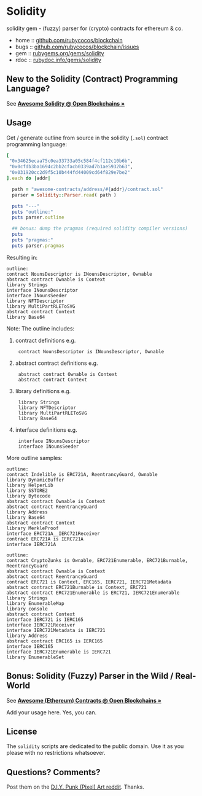 # Solidity

solidity gem - (fuzzy) parser for (crypto) contracts for ethereum & co.


* home  :: [github.com/rubycocos/blockchain](https://github.com/rubycocos/blockchain)
* bugs  :: [github.com/rubycocos/blockchain/issues](https://github.com/rubycocos/blockchain/issues)
* gem   :: [rubygems.org/gems/solidity](https://rubygems.org/gems/solidity)
* rdoc  :: [rubydoc.info/gems/solidity](http://rubydoc.info/gems/solidity)



## New to the Solidity (Contract) Programming Language?

See [**Awesome Solidity @ Open Blockchains »**](https://github.com/openblockchains/awesome-solidity)




## Usage

Get / generate outline from source in the solidity (`.sol`) contract programming language:
```ruby
[
 "0x34625ecaa75c0ea33733a05c584f4cf112c10b6b",
 "0x0cfdb3ba1694c2bb2cfacb0339ad7b1ae5932b63",
 "0x031920cc2d9f5c10b444fd44009cd64f829e7be2"
].each do |addr|

  path = "awesome-contracts/address/#{addr}/contract.sol"
  parser = Solidity::Parser.read( path )

  puts "---"
  puts "outline:"
  puts parser.outline

  ## bonus: dump the pragmas (required solidity compiler versions)
  puts
  puts "pragmas:"
  puts parser.pragmas
```

Resulting in:

```
outline:
contract NounsDescriptor is INounsDescriptor, Ownable
abstract contract Ownable is Context
library Strings
interface INounsDescriptor
interface INounsSeeder
library NFTDescriptor
library MultiPartRLEToSVG
abstract contract Context
library Base64
```


Note:  The outline includes:

1. contract definitions e.g.

        contract NounsDescriptor is INounsDescriptor, Ownable

2. abstract contract definitions e.g.

        abstract contract Ownable is Context
        abstract contract Context

3. library definitions e.g.

        library Strings
        library NFTDescriptor
        library MultiPartRLEToSVG
        library Base64

4. interface definitions e.g.

        interface INounsDescriptor
        interface INounsSeeder




<!-- break -->

More outline samples:

```
outline:
contract Indelible is ERC721A, ReentrancyGuard, Ownable
library DynamicBuffer
library HelperLib
library SSTORE2
library Bytecode
abstract contract Ownable is Context
abstract contract ReentrancyGuard
library Address
library Base64
abstract contract Context
library MerkleProof
interface ERC721A__IERC721Receiver
contract ERC721A is IERC721A
interface IERC721A
```


```
outline:
contract CryptoZunks is Ownable, ERC721Enumerable, ERC721Burnable, ReentrancyGuard
abstract contract Ownable is Context
abstract contract ReentrancyGuard
contract ERC721 is Context, ERC165, IERC721, IERC721Metadata
abstract contract ERC721Burnable is Context, ERC721
abstract contract ERC721Enumerable is ERC721, IERC721Enumerable
library Strings
library EnumerableMap
library console
abstract contract Context
interface IERC721 is IERC165
interface IERC721Receiver
interface IERC721Metadata is IERC721
library Address
abstract contract ERC165 is IERC165
interface IERC165
interface IERC721Enumerable is IERC721
library EnumerableSet
```





## Bonus: Solidity (Fuzzy) Parser in the Wild / Real-World

See [**Awesome (Ethereum) Contracts @ Open Blockchains »**](https://github.com/openblockchains/awesome-contracts)

Add your usage here. Yes, you can.



## License

The `solidity` scripts are dedicated to the public domain.
Use it as you please with no restrictions whatsoever.


## Questions? Comments?

Post them on the [D.I.Y. Punk (Pixel) Art reddit](https://old.reddit.com/r/DIYPunkArt). Thanks.

